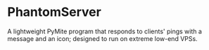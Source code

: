 # PhantomServer
A lightweight PyMite program that responds to clients' pings with a message and an icon; designed to run on extreme low-end VPSs.
